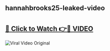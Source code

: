 ## hannahbrooks25-leaked-video 

# <h2><a href="http://freeplayer.one?title=hannahbrooks25-leaked-video&ref=21J">🔗 Click to Watch 👉🔴 VIDEO</a></h2>

<a href="http://freeplayer.one?title=hannahbrooks25-leaked-video&ref=21J" rel="nofollow" data-target="animated-image.originalLink"><img src="https://i.ibb.co.com/xMMVF88/686577567.gif" alt="Viral Video Original" style="max-width: 100%; display: inline-block;" data-target="animated-image.originalImage"></a>

